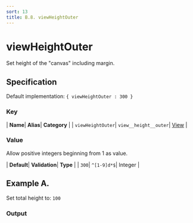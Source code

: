 ```yaml
---
sort: 13
title: B.8. viewHeightOuter
---
```

# viewHeightOuter

Set height of the "canvas" including margin.


## Specification

Default implementation: ```{ viewHeightOuter : 300 }```

### Key

| **Name**| **Alias**| **Category** |
| ```viewHeightOuter```| ```view__height__outer```| [View](../options/#view) |

### Value

Allow positive integers beginning from 1 as value.

| **Default**| **Validation**| **Type** |
| ```300```| ```^[1-9]d*$```| Integer |



## Example A.

Set total height to: ```100```

### Output

  <div id="a">
      <script> 
          d3.statosio( 
    file, 
    "domain", 
    [ "mobile" ], 
    { "self" : 100, "view__dom_id" : "a" }
)

      </script>
  </div>

Open output in a [blank window](../sources/viewHeightOuter--example-a.html){:target="_self"}. 
Download examples [as zip](../sources/viewHeightOuter.zip){:target="_blank"}. 

### Parameters

This dataset shows the mobile google pagerank performance score for a certain website.

| | **Value** | **Type** |
|------:|:------|:------|
| **Source** | ["../data/1-json-durstexpress.json"](../data/1-json-durstexpress.json) | String |
| **X** | ```"domain"``` | String |
| **Y** | ```[ "mobile" ]``` | Array |
| **Options** | ```{ "self" : 100 }``` | Object |


### Source Code

* Invoke Function

```javascript
d3.statosio( 
    file, 
    "domain", 
    [ "mobile" ], 
    { "self" : 100 }
)
```

* HTML Implementation

```html
<!DOCTYPE html>
<head>
    <title>d3.statosio - viewHeightOuter</title>
    <meta content="text/html;charset=utf-8" http-equiv="Content-Type">
    <meta content="utf-8" http-equiv="encoding">
    <script src="https://cdnjs.cloudflare.com/ajax/libs/d3/6.2.0/d3.js"></script>
    <script src="../libs/statosio.js"></script>
</head>
<body>
    <script>
        d3.json( "../data/1-json-durstexpress.json" )
            .then( ( file ) => {
                d3.statosio( 
                    file, 
                    "domain", 
                    [ "mobile" ], 
                    { "self" : 100 }
                )
                h = document.createElement("a")
                h.setAttribute("href", "../options/view__height__outer.html#example-a")
                h.innerText = "BACK"
                document.body.append(h)
            } )
    </script>
    <div style="display:none;">Set total height to: ```100```</div>
</body>
```
## Example B.

Set total height to: ```600```

### Output

  <div id="b">
      <script> 
          d3.statosio( 
    file, 
    "domain", 
    [ "mobile" ], 
    { "self" : 600, "view__dom_id" : "b" }
)

      </script>
  </div>

Open output in a [blank window](../sources/viewHeightOuter--example-b.html){:target="_self"}. 
Download examples [as zip](../sources/viewHeightOuter.zip){:target="_blank"}. 

### Parameters

This dataset shows the mobile google pagerank performance score for a certain website.

| | **Value** | **Type** |
|------:|:------|:------|
| **Source** | ["../data/1-json-durstexpress.json"](../data/1-json-durstexpress.json) | String |
| **X** | ```"domain"``` | String |
| **Y** | ```[ "mobile" ]``` | Array |
| **Options** | ```{ "self" : 600 }``` | Object |


### Source Code

* Invoke Function

```javascript
d3.statosio( 
    file, 
    "domain", 
    [ "mobile" ], 
    { "self" : 600 }
)
```

* HTML Implementation

```html
<!DOCTYPE html>
<head>
    <title>d3.statosio - viewHeightOuter</title>
    <meta content="text/html;charset=utf-8" http-equiv="Content-Type">
    <meta content="utf-8" http-equiv="encoding">
    <script src="https://cdnjs.cloudflare.com/ajax/libs/d3/6.2.0/d3.js"></script>
    <script src="../libs/statosio.js"></script>
</head>
<body>
    <script>
        d3.json( "../data/1-json-durstexpress.json" )
            .then( ( file ) => {
                d3.statosio( 
                    file, 
                    "domain", 
                    [ "mobile" ], 
                    { "self" : 600 }
                )
                h = document.createElement("a")
                h.setAttribute("href", "../options/view__height__outer.html#example-b")
                h.innerText = "BACK"
                document.body.append(h)
            } )
    </script>
    <div style="display:none;">Set total height to: ```600```</div>
</body>
```
